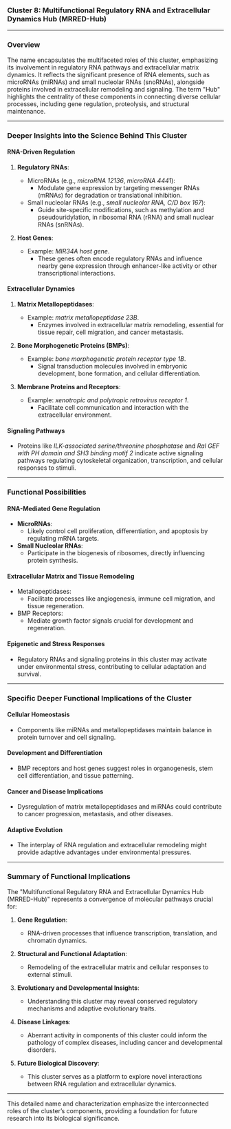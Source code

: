 ### **Cluster 8: Multifunctional Regulatory RNA and Extracellular Dynamics Hub (MRRED-Hub)**

---

### **Overview**

The name encapsulates the multifaceted roles of this cluster, emphasizing its involvement in regulatory RNA pathways and extracellular matrix dynamics. It reflects the significant presence of RNA elements, such as microRNAs (miRNAs) and small nucleolar RNAs (snoRNAs), alongside proteins involved in extracellular remodeling and signaling. The term "Hub" highlights the centrality of these components in connecting diverse cellular processes, including gene regulation, proteolysis, and structural maintenance.

---

### **Deeper Insights into the Science Behind This Cluster**

#### **RNA-Driven Regulation**
1. **Regulatory RNAs**:
   - MicroRNAs (e.g., *microRNA 12136*, *microRNA 4441*):
     - Modulate gene expression by targeting messenger RNAs (mRNAs) for degradation or translational inhibition.
   - Small nucleolar RNAs (e.g., *small nucleolar RNA, C/D box 167*):
     - Guide site-specific modifications, such as methylation and pseudouridylation, in ribosomal RNA (rRNA) and small nuclear RNAs (snRNAs).

2. **Host Genes**:
   - Example: *MIR34A host gene*.
     - These genes often encode regulatory RNAs and influence nearby gene expression through enhancer-like activity or other transcriptional interactions.

#### **Extracellular Dynamics**
1. **Matrix Metallopeptidases**:
   - Example: *matrix metallopeptidase 23B*.
     - Enzymes involved in extracellular matrix remodeling, essential for tissue repair, cell migration, and cancer metastasis.

2. **Bone Morphogenetic Proteins (BMPs)**:
   - Example: *bone morphogenetic protein receptor type 1B*.
     - Signal transduction molecules involved in embryonic development, bone formation, and cellular differentiation.

3. **Membrane Proteins and Receptors**:
   - Example: *xenotropic and polytropic retrovirus receptor 1*.
     - Facilitate cell communication and interaction with the extracellular environment.

#### **Signaling Pathways**
- Proteins like *ILK-associated serine/threonine phosphatase* and *Ral GEF with PH domain and SH3 binding motif 2* indicate active signaling pathways regulating cytoskeletal organization, transcription, and cellular responses to stimuli.

---

### **Functional Possibilities**

#### **RNA-Mediated Gene Regulation**
- **MicroRNAs**:
  - Likely control cell proliferation, differentiation, and apoptosis by regulating mRNA targets.
- **Small Nucleolar RNAs**:
  - Participate in the biogenesis of ribosomes, directly influencing protein synthesis.

#### **Extracellular Matrix and Tissue Remodeling**
- Metallopeptidases:
  - Facilitate processes like angiogenesis, immune cell migration, and tissue regeneration.
- BMP Receptors:
  - Mediate growth factor signals crucial for development and regeneration.

#### **Epigenetic and Stress Responses**
- Regulatory RNAs and signaling proteins in this cluster may activate under environmental stress, contributing to cellular adaptation and survival.

---

### **Specific Deeper Functional Implications of the Cluster**

#### **Cellular Homeostasis**
- Components like miRNAs and metallopeptidases maintain balance in protein turnover and cell signaling.

#### **Development and Differentiation**
- BMP receptors and host genes suggest roles in organogenesis, stem cell differentiation, and tissue patterning.

#### **Cancer and Disease Implications**
- Dysregulation of matrix metallopeptidases and miRNAs could contribute to cancer progression, metastasis, and other diseases.

#### **Adaptive Evolution**
- The interplay of RNA regulation and extracellular remodeling might provide adaptive advantages under environmental pressures.

---

### **Summary of Functional Implications**

The "Multifunctional Regulatory RNA and Extracellular Dynamics Hub (MRRED-Hub)" represents a convergence of molecular pathways crucial for:

1. **Gene Regulation**:
   - RNA-driven processes that influence transcription, translation, and chromatin dynamics.

2. **Structural and Functional Adaptation**:
   - Remodeling of the extracellular matrix and cellular responses to external stimuli.

3. **Evolutionary and Developmental Insights**:
   - Understanding this cluster may reveal conserved regulatory mechanisms and adaptive evolutionary traits.

4. **Disease Linkages**:
   - Aberrant activity in components of this cluster could inform the pathology of complex diseases, including cancer and developmental disorders.

5. **Future Biological Discovery**:
   - This cluster serves as a platform to explore novel interactions between RNA regulation and extracellular dynamics.

---

This detailed name and characterization emphasize the interconnected roles of the cluster’s components, providing a foundation for future research into its biological significance.
